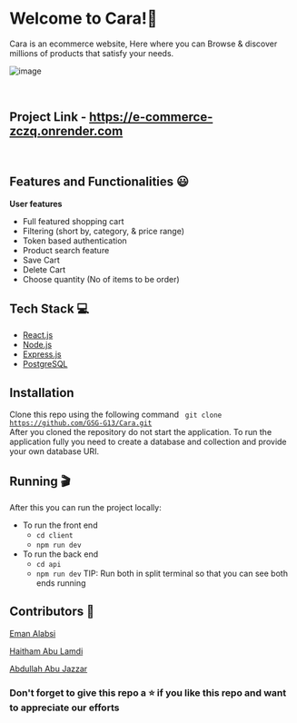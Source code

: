 # Welcome to Cara!🤩

 Cara is an ecommerce website, Here where you can Browse & discover millions of products that satisfy your needs.

![image](https://github.com/GSG-G13/E-commerce-Team-6/assets/90457093/3f4fbde9-c0a9-4a24-bebd-8ae70210e90f)

<br/>

## Project Link - **https://e-commerce-zczq.onrender.com**

<br/>

## Features and Functionalities 😃

**User features**

- Full featured shopping cart
- Filtering (short by, category, & price range)
- Token based authentication
- Product search feature
- Save Cart
- Delete Cart
- Choose quantity (No of items to be order)

## Tech Stack 💻

- [React.js](https://reactjs.org/)
- [Node.js](https://nodejs.org/en/)
- [Express.js](https://expressjs.com/)
- [PostgreSQL](https://www.postgresql.org/)

## Installation
Clone this repo using the following command
<code> git clone https://github.com/GSG-G13/Cara.git </code>
After you cloned the repository do not start the application. To run the application fully you need to create a database and collection and provide your own database URI.


## Running 🎬

After this you can run the project locally:

- To run the front end
  - <code>cd client</code>
  - <code>npm run dev</code>
- To run the back end
  - <code>cd api</code>
  - <code>npm run dev</code>
    TIP: Run both in split terminal so that you can see both ends running
    
 ## Contributors 🤝

[Eman Alabsi](https://github.com/Emanalabsi)

[Haitham Abu Lamdi](https://github.com/haitham-akram)

[Abdullah Abu Jazzar](https://github.com/AbdallahAbujazar)

### Don't forget to give this repo a ⭐ if you like this repo and want to appreciate our efforts

